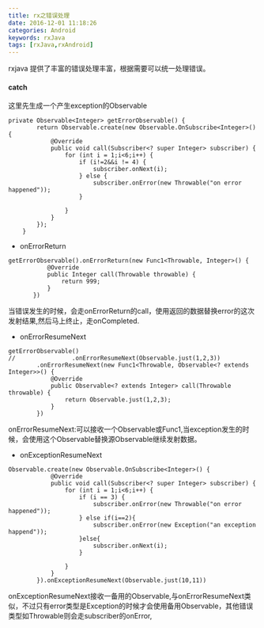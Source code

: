 ```yaml
---
title: rx之错误处理
date: 2016-12-01 11:18:26
categories: Android
keywords: rxJava
tags: [rxJava,rxAndroid]
---
```

rxjava 提供了丰富的错误处理丰富，根据需要可以统一处理错误。
<!--more-->
#### catch
这里先生成一个产生exception的Observable
```
private Observable<Integer> getErrorObservable() {
        return Observable.create(new Observable.OnSubscribe<Integer>() {
            @Override
            public void call(Subscriber<? super Integer> subscriber) {
                for (int i = 1;i<6;i++) {
                    if (i!=2&&i != 4) {
                        subscriber.onNext(i);
                    } else {
                        subscriber.onError(new Throwable("on error happened"));
                    }

                }
            }
        });
    }
```
- onErrorReturn
```
getErrorObservable().onErrorReturn(new Func1<Throwable, Integer>() {
           @Override
           public Integer call(Throwable throwable) {
               return 999;
           }
       })
```
当错误发生的时候，会走onErrorReturn的call，使用返回的数据替换error的这次发射结果,然后马上终止，走onCompleted.

- onErrorResumeNext

```
getErrorObservable()
//                .onErrorResumeNext(Observable.just(1,2,3))
        .onErrorResumeNext(new Func1<Throwable, Observable<? extends Integer>>() {
            @Override
            public Observable<? extends Integer> call(Throwable throwable) {
                return Observable.just(1,2,3);
            }
        })
```
onErrorResumeNext:可以接收一个Observable或Func1,当exception发生的时候，会使用这个Observable替换源Observable继续发射数据。

- onExceptionResumeNext
```
Observable.create(new Observable.OnSubscribe<Integer>() {
            @Override
            public void call(Subscriber<? super Integer> subscriber) {
                for (int i = 1;i<6;i++) {
                    if (i == 3) {
                        subscriber.onError(new Throwable("on error happened"));
                    } else if(i==2){
                        subscriber.onError(new Exception("an exception happend"));
                    }else{
                        subscriber.onNext(i);
                    }

                }
            }
        }).onExceptionResumeNext(Observable.just(10,11))
```
onExceptionResumeNext接收一备用的Observable,与onErrorResumeNext类似，不过只有error类型是Exception的时候才会使用备用Observable，其他错误类型如Throwable则会走subscriber的onError,
